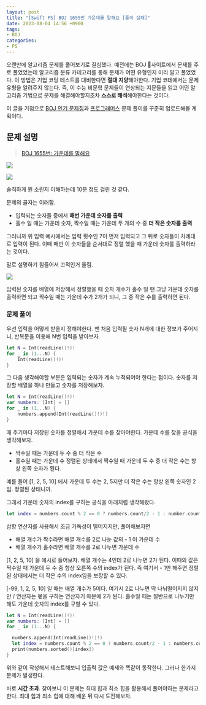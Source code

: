 ```yaml
---
layout: post
title: "[Swift PS] BOJ 1655번 가운데를 말해요 [풀이 실패]"
date: 2023-08-04 14:56 +0900
tags:
- BOJ
categories:
- PS
---
```

오랜만에 알고리즘 문제를 풀어보기로 결심했다. 예전에는 BOJ 사이트에서 문제를 주로 풀었었는데 알고리즘 분류 카테고리를 통해 문제가 어떤 유형인지 미리 알고 풀었었다. 이 방법은 기업 코딩 테스트를 대비한다면 **절대 지양**해야한다. 기업 코테에서는 문제 유형을 알려주지 않는다. 즉, 이 수능 비문학 문제들이 연상되는 지문들을 읽고 어떤 알고리즘 기법으로 문제를 해결해야할지조차 **스스로 해석**해야한다는 것이다.

이 글을 기점으로 [BOJ 인기 문제집](https://www.acmicpc.net/workbook/top)과 [프로그래머스](https://school.programmers.co.kr/learn/challenges?order=recent&languages=swift&page=1) 문제 풀이를 꾸준히 업로드해볼 계획이다.
## 문제 설명
> [BOJ 1655번: 가운데를 말해요](https://www.acmicpc.net/problem/1655)

![](https://i.imgur.com/tNWZtvU.png)

![](https://i.imgur.com/G144W4K.png)

솔직하게 뭔 소린지 이해하는데 10분 정도 걸린 것 같다. 

문제의 골자는 이러함. 

- 입력되는 숫자들 중에서 **매번 가운데 숫자를 출력**
- 홀수 일 때는 가운데 숫자, 짝수일 때는 가운데 두 개의 수 중 **더 작은 숫자를 출력**

그러니까 위 입력 예시에서는 입력 횟수인 7이 먼저 입력되고 그 뒤로 숫자들이 차례대로 입력이 된다. 이때 매번 이 숫자들을 순서대로 정렬 했을 때 가운데 숫자를 출력하라는 것이다.

말로 설명하기 힘들어서 끄적인거 올림.

![](https://i.imgur.com/FlVDpZr.jpg)

입력된 숫자를 배열에 저장해서 정렬했을 때 숫자 개수가 홀수 일 땐 그냥 가운데 숫자를 출력하면 되고 짝수일 때는 가운데 수가 2개가 되니, 그 중 작은 수를 출력하면 된다.

### 문제 풀이
우선 입력을 어떻게 받을지 정해야한다. 맨 처음 입력될 숫자 N개에 대한 정보가 주어지니, 반복문을 이용해 N번 입력을 받아보자.

```swift
let N = Int(readLine()!)!
for _ in (1...N) {
	Int(readLine()!)!
}
```

그 다음 생각해야할 부분은 입력되는 숫자가 계속 누적되어야 한다는 점이다. 숫자를 저장할 배열을 하나 만들고 숫자를 저장해보자.

```swift
let N = Int(readLine()!)!
var numbers: [Int] = []
for _ in (1...N) {
	numbers.append(Int(readLine()!)!)
}
```

매 주기마다 저장된 숫자를 정렬해서 가운데 수를 찾아야한다. 가운데 수를 찾을 공식을 생각해보자. 
- 짝수일 때는 가운데 두 수 중 더 작은 수
- 홀수일 때는 가운데 수
정렬된 상태에서 짝수일 때 가운데 두 수 중 더 작은 수는 항상 왼쪽 숫자가 된다. 

예를 들어 [1, 2, 5, 10] 에서 가운데 두 수는 2, 5지만 더 작은 수는 항상 왼쪽 숫자인 2임. 정렬된 상태니까.

그래서 가운데 숫자의 index를 구하는 공식을 아래처럼 생각해봤다.

```swift
let index = numbers.count % 2 == 0 ? numbers.count/2 - 1 : number.count/2
```

삼항 연산자를 사용해서 조금 가독성이 떨어지지만, 풀이해보자면

- 배열 개수가 짝수라면 배열 개수를 2로 나눈 값의 - 1 이 가운데 수
- 배열 개수가 홀수라면 배열 개수를 2로 나누면 가운데 수

[1, 2, 5, 10] 을 예시로 들어보자. 배열 개수는 4인데 2로 나누면 2가 된다. 이때의 값은 짝수일 때 가운데 두 수 중 항상 오른쪽 수의 index가 된다. 즉 여기서 - 1만 해주면 정렬된 상태에서는 더 작은 수의 index임을 보장할 수 있다.

[-99, 1, 2, 5, 10] 일 때는 배열 개수가 5이다. 여기서 2로 나누면 딱 나눠떨어지지 않지만 / 연산자는 몫을 구하는 연산자기 때문에 2가 된다. 홀수일 때는 절반으로 나누기만 해도 가운데 숫자의 index를 구할 수 있다.

```swift
let N = Int(readLine()!)!
var numbers: [Int] = []
for _ in (1...N) {

  numbers.append(Int(readLine()!)!)
  let index = numbers.count % 2 == 0 ? numbers.count/2 - 1 : numbers.count/2
  print(numbers.sorted()[index])
}
```

위와 같이 작성해서 테스트해보니 입출력 값은 예제와 똑같이 동작한다. 그러나 한가지 문제가 발생한다. 

바로 **시간 초과**. 찾아보니 이 문제는 최대 힙과 최소 힙을 활용해서 풀어야하는 문제라고 한다. 최대 힙과 최소 힙에 대해 배운 뒤 다시 도전해보자.
